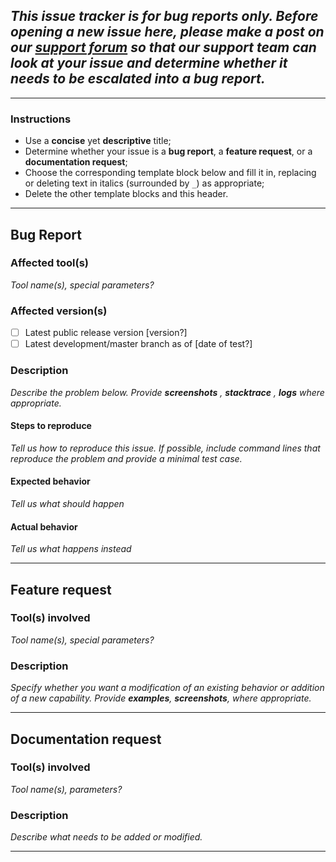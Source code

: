 ## ***This issue tracker is for bug reports only. Before opening a new issue here, please make a post on our [support forum](https://gatk.broadinstitute.org/hc/en-us/community/topics) so that our support team can look at your issue and determine whether it needs to be escalated into a bug report.***

----

### Instructions

- Use a **concise** yet **descriptive** title;
- Determine whether your issue is a **bug report**, a **feature request**, or a **documentation request**;
- Choose the corresponding template block below and fill it in, replacing or deleting text in italics (surrounded by `_`) as appropriate;
- Delete the other template blocks and this header.

----

## Bug Report

### Affected tool(s)
_Tool name(s), special parameters?_

### Affected version(s)
- [ ] Latest public release version [version?]
- [ ] Latest development/master branch as of [date of test?]

### Description 
_Describe the problem below. Provide **screenshots** , **stacktrace** , **logs** where appropriate._

#### Steps to reproduce
_Tell us how to reproduce this issue. If possible, include command lines that reproduce the problem and provide a minimal test case._

#### Expected behavior
_Tell us what should happen_

#### Actual behavior
_Tell us what happens instead_

----

## Feature request

### Tool(s) involved
_Tool name(s), special parameters?_

### Description
_Specify whether you want a modification of an existing behavior or addition of a new capability._
_Provide **examples**, **screenshots**, where appropriate._

----

## Documentation request

### Tool(s) involved
_Tool name(s), parameters?_

### Description 
_Describe what needs to be added or modified._

----
